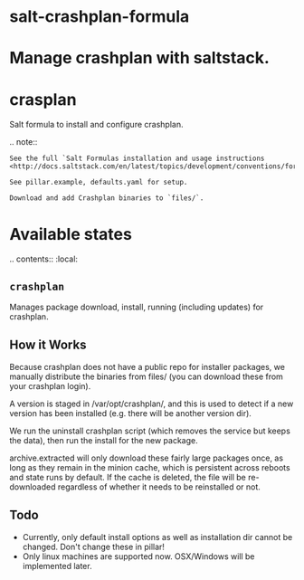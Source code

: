 # salt-crashplan-formula
Manage crashplan with saltstack.
========
crasplan
========

Salt formula to install and configure crashplan.

.. note::

    See the full `Salt Formulas installation and usage instructions
    <http://docs.saltstack.com/en/latest/topics/development/conventions/formulas.html>`_.

    See pillar.example, defaults.yaml for setup.

    Download and add Crashplan binaries to `files/`.

Available states
================

.. contents::
    :local:

``crashplan``
-------------

Manages package download, install, running (including updates) for crashplan.


How it Works
------------
Because crashplan does not have a public repo for installer packages, we
manually distribute the binaries from files/ (you can download these from your
crashplan login).

A version is staged in /var/opt/crashplan/<version>, and this is used to detect
if a new version has been installed (e.g. there will be another version dir).

We run the uninstall crashplan script (which removes the service but keeps the
data), then run the install for the new package.

archive.extracted will only download these fairly large packages once, as long
as they remain in the minion cache, which is persistent across reboots and state
runs by default. If the cache is deleted, the file will be re-downloaded
regardless of whether it needs to be reinstalled or not.

Todo
----
* Currently, only default install options as well as installation dir cannot be
  changed. Don't change these in pillar!
* Only linux machines are supported now. OSX/Windows will be implemented later.
